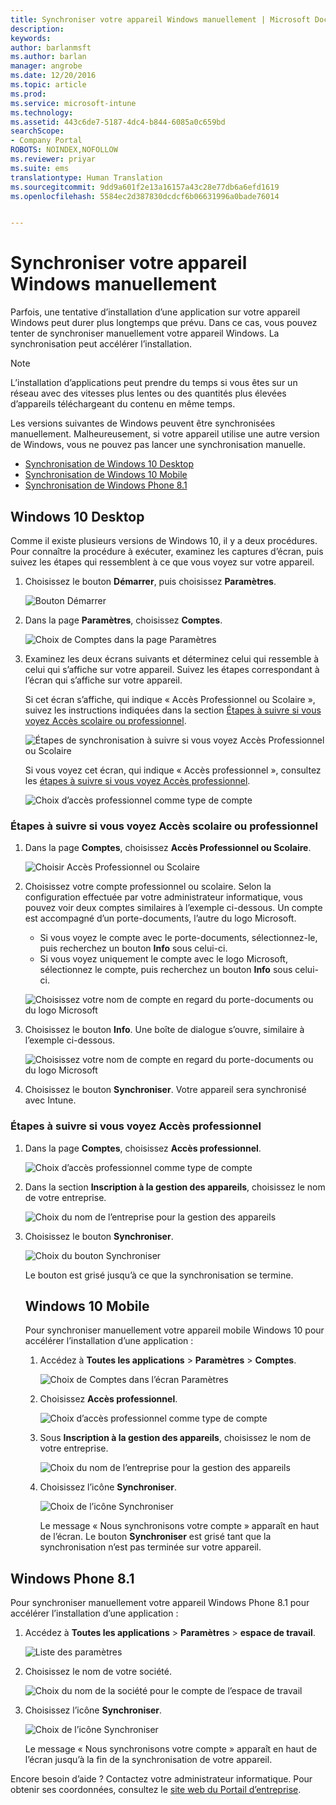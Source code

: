 ```yaml
---
title: Synchroniser votre appareil Windows manuellement | Microsoft Docs
description: 
keywords: 
author: barlanmsft
ms.author: barlan
manager: angrobe
ms.date: 12/20/2016
ms.topic: article
ms.prod: 
ms.service: microsoft-intune
ms.technology: 
ms.assetid: 443c6de7-5187-4dc4-b844-6085a0c659bd
searchScope:
- Company Portal
ROBOTS: NOINDEX,NOFOLLOW
ms.reviewer: priyar
ms.suite: ems
translationtype: Human Translation
ms.sourcegitcommit: 9dd9a601f2e13a16157a43c28e77db6a6efd1619
ms.openlocfilehash: 5584ec2d387830dcdcf6b06631996a0bade76014


---
```


# <a name="sync-your-windows-device-manually"></a>Synchroniser votre appareil Windows manuellement

Parfois, une tentative d’installation d’une application sur votre appareil Windows peut durer plus longtemps que prévu. Dans ce cas, vous pouvez tenter de synchroniser manuellement votre appareil Windows. La synchronisation peut accélérer l’installation.

> [!Note] 
> L’installation d’applications peut prendre du temps si vous êtes sur un réseau avec des vitesses plus lentes ou des quantités plus élevées d’appareils téléchargeant du contenu en même temps.

Les versions suivantes de Windows peuvent être synchronisées manuellement. Malheureusement, si votre appareil utilise une autre version de Windows, vous ne pouvez pas lancer une synchronisation manuelle.

* [Synchronisation de Windows 10 Desktop](#windows-10-desktop)
* [Synchronisation de Windows 10 Mobile](#windows-10-mobile)
* [Synchronisation de Windows Phone 8.1](#windows-phone-81)

## <a name="windows-10-desktop"></a>Windows 10 Desktop
Comme il existe plusieurs versions de Windows 10, il y a deux procédures. Pour connaître la procédure à exécuter, examinez les captures d’écran, puis suivez les étapes qui ressemblent à ce que vous voyez sur votre appareil.

1. Choisissez le bouton **Démarrer**, puis choisissez **Paramètres**.

    ![Bouton Démarrer](./media/win10pc-sync-1-start-button.png)

2. Dans la page **Paramètres**, choisissez **Comptes**.

    ![Choix de Comptes dans la page Paramètres](./media/win10pc-sync-2-settings-accounts.png)

3. Examinez les deux écrans suivants et déterminez celui qui ressemble à celui qui s’affiche sur votre appareil. Suivez les étapes correspondant à l’écran qui s’affiche sur votre appareil.

    Si cet écran s’affiche, qui indique « Accès Professionnel ou Scolaire », suivez les instructions indiquées dans la section [Étapes à suivre si vous voyez Accès scolaire ou professionnel](#steps-to-follow-if-you-see-access-work-or-school).

    ![Étapes de synchronisation à suivre si vous voyez Accès Professionnel ou Scolaire](./media/w10-enroll-rs1-connect-to-work-or-school.png)

    Si vous voyez cet écran, qui indique « Accès professionnel », consultez les [étapes à suivre si vous voyez Accès professionnel](#steps-to-follow-if-you-see-your-account).

    ![Choix d’accès professionnel comme type de compte](./media/win10pc-sync-3-work-access.png)

### <a name="steps-to-follow-if-you-see-access-work-or-school"></a>Étapes à suivre si vous voyez Accès scolaire ou professionnel

1. Dans la page **Comptes**, choisissez **Accès Professionnel ou Scolaire**.

    ![Choisir Accès Professionnel ou Scolaire](./media/w10-enroll-rs1-connect-to-work-or-school.png)

2. Choisissez votre compte professionnel ou scolaire. Selon la configuration effectuée par votre administrateur informatique, vous pouvez voir deux comptes similaires à l’exemple ci-dessous. Un compte est accompagné d’un porte-documents, l’autre du logo Microsoft.

    - Si vous voyez le compte avec le porte-documents, sélectionnez-le, puis recherchez un bouton **Info** sous celui-ci.
    - Si vous voyez uniquement le compte avec le logo Microsoft, sélectionnez le compte, puis recherchez un bouton **Info** sous celui-ci.

    ![Choisissez votre nom de compte en regard du porte-documents ou du logo Microsoft](./media/win10pc-rs1-sync-info-button.png)

3. Choisissez le bouton **Info**. Une boîte de dialogue s’ouvre, similaire à l’exemple ci-dessous.

    ![Choisissez votre nom de compte en regard du porte-documents ou du logo Microsoft](./media/win10pc-rs1-sync-button.png)

4. Choisissez le bouton **Synchroniser**. Votre appareil sera synchronisé avec Intune.

### <a name="steps-to-follow-if-you-see-work-access"></a>Étapes à suivre si vous voyez Accès professionnel

1. Dans la page **Comptes**, choisissez **Accès professionnel**.

    ![Choix d’accès professionnel comme type de compte](./media/win10pc-sync-3-work-access.png)

2. Dans la section **Inscription à la gestion des appareils**, choisissez le nom de votre entreprise.

    ![Choix du nom de l’entreprise pour la gestion des appareils](./media/win10pc-sync-4-tap-com-name.png)

3. Choisissez le bouton **Synchroniser**.

    ![Choix du bouton Synchroniser](./media/win10pc-sync-5-tap-sync.png)

   Le bouton est grisé jusqu’à ce que la synchronisation se termine.

   ## <a name="windows-10-mobile"></a>Windows 10 Mobile
   Pour synchroniser manuellement votre appareil mobile Windows 10 pour accélérer l’installation d’une application :

   1. Accédez à **Toutes les applications** > **Paramètres** > **Comptes**.

       ![Choix de Comptes dans l’écran Paramètres](./media/win10m-sync-1-settings-accounts.png)

   2. Choisissez **Accès professionnel**.

       ![Choix d’accès professionnel comme type de compte](./media/win10m-sync-2-work-access.png)

   3. Sous **Inscription à la gestion des appareils**, choisissez le nom de votre entreprise.

       ![Choix du nom de l’entreprise pour la gestion des appareils](./media/win10m-sync-3-tap-comp-name.png)

   4. Choisissez l’icône **Synchroniser**.

       ![Choix de l’icône Synchroniser](./media/win10m-sync-4-tap-sync.png)

       Le message « Nous synchronisons votre compte » apparaît en haut de l’écran. Le bouton **Synchroniser** est grisé tant que la synchronisation n’est pas terminée sur votre appareil.

## <a name="windows-phone-81"></a>Windows Phone 8.1
Pour synchroniser manuellement votre appareil Windows Phone 8.1 pour accélérer l’installation d’une application :

1. Accédez à **Toutes les applications** > **Paramètres** > **espace de travail**.

    ![Liste des paramètres](./media/wp81-1-sync-settings-workplace.png)

2. Choisissez le nom de votre société.

    ![Choix du nom de la société pour le compte de l’espace de travail](./media/wp81-2-sync-tap-compname.png)

3. Choisissez l’icône **Synchroniser**.

    ![Choix de l’icône Synchroniser](./media/wp81-3-sync-tap-sync-button.png)

   Le message « Nous synchronisons votre compte » apparaît en haut de l’écran jusqu’à la fin de la synchronisation de votre appareil.

Encore besoin d’aide ? Contactez votre administrateur informatique. Pour obtenir ses coordonnées, consultez le [site web du Portail d’entreprise](http://portal.manage.microsoft.com).



<!--HONumber=Dec16_HO3-->


